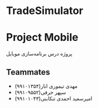# TradeSimulator

# Project Mobile
پروژه درس برنامه‌سازی موبایل
## Teammates
<ul>
  <li>مهدی تیموری انار(۹۹۱۰۱۳۵۴)</li>
  <li>سپهر حرفی(۹۹۱۰۹۵۵۲)</li>
  <li> امیرسعید احمدی تنکابنی(۹۹۱۰۱۰۴۳)</li>
</ul>
